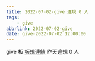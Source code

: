 ```yaml
---
title: 2022-07-02-give 違規 0 人
tags:
    - give
abbrlink: 2022-07-02-give
date: give-2022-07-02 12:00:00
---
```

give 板 [板規連結](https://www.ptt.cc/bbs/give/M.1612495900.A.C32.html)
昨天違規 0 人
